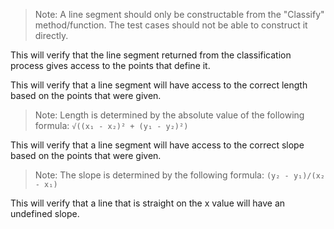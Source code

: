<!--(dl
(section-meta
    (title What is a Line Segment))
)-->

> Note: A line segment should only be constructable from the "Classify" method/function. The test cases should not be able to construct it directly.

<!-- (dl (# A Line Segment should contain the points that constructed it)) -->

This will verify that the line segment returned from the classification process gives access to the points that define it.

<!-- (dl (# A Line Segment should contain its length)) -->

This will verify that a line segment will have access to the correct length based on the points that were given.

> Note: Length is determined by the absolute value of the following formula: ```√((x₁ - x₂)² + (y₁ - y₂)²)```

<!-- (dl (# A Line Segment should contain its slope)) -->

This will verify that a line segment will have access to the correct slope based on the points that were given.

> Note: The slope is determined by the following formula: ```(y₂ - y₁)/(x₂ - x₁)```

<!-- (dl (# A Line Segment should have a slope of "Undefined" if both points are on the same x value)) -->

This will verify that a line that is straight on the x value will have an undefined slope.